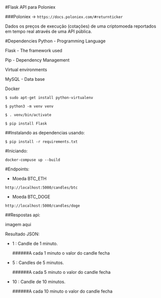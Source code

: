 #Flask API para Poloniex

###Poloniex ->  ``https://docs.poloniex.com/#returnticker``

Dados os preços de execução (cotações) de uma criptomoeda reportados em tempo real
através de uma API pública.

#Dependencies
Python - Programming Language

Flask - The framework used

Pip - Dependency Management

Virtual environments

MySQL - Data base

Docker

``$ sudo apt-get install python-virtualenv``

``$ python3 -m venv venv``

``$ . venv/bin/activate``

``$ pip install Flask``

##Instalando as dependencias usando:

``$ pip install -r requirements.txt``


#Iniciando:

``docker-compuse up --build``

#Endpoints:

* Moeda BTC_ETH

``http://localhost:5000/candles/btc``

* Moeda BTC_DOGE

``http://localhost:5000/candles/doge``



##Respostas api:

imagem aqui


Resultado JSON:

* 1 : Candle de 1 minuto.
  
    ######A cada 1 minuto o valor do candle fecha 
* 5 : Candles de 5 minutos.
    
    ######A cada 5 minuto o valor do candle fecha 
* 10 : Candle de 10 minutos.

    ######A cada 10 minuto o valor do candle fecha


